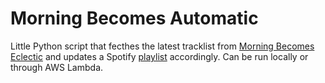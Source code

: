 # Morning Becomes Automatic
Little Python script that fecthes the latest tracklist from [Morning Becomes Eclectic](https://www.kcrw.com/music/shows/morning-becomes-eclectic) and updates a Spotify [playlist](https://open.spotify.com/playlist/6P6EK3T6VehxjfTRJCao0o) accordingly.
Can be run locally or through AWS Lambda.
